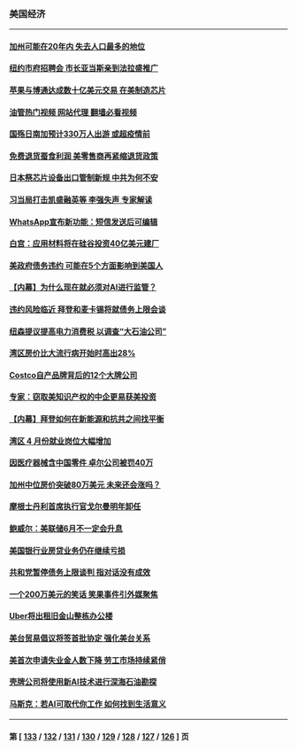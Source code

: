 ### 美国经济
---
#### [加州可能在20年内 失去人口最多的地位](../../pages/ncid1078158/n14002957.md?05242045) 
#### [纽约市府招聘会 市长亚当斯亲到法拉盛推广](../../pages/ncid1078158/n14002878.md?05242045) 
#### [苹果与博通达成数十亿美元交易 在美制造芯片](../../pages/ncid1078158/n14002681.md?05242045) 
#### [油管热门视频 网站代理 翻墙必看视频](http://138.2.39.72:81/youtube.html?epic-marker?05242045)
#### [国殇日南加预计330万人出游 或超疫情前](../../pages/ncid1078158/n14002729.md?05242045) 
#### [免费退货蚕食利润 美零售商再紧缩退货政策](../../pages/ncid1078158/n14002693.md?05242045) 
#### [日本祭芯片设备出口管制新规 中共为何不安](../../pages/ncid1078158/n14002608.md?05242045) 
#### [习当局打击凯盛融英等 李强失声 专家解读](../../pages/ncid1078158/n14002154.md?05242045) 
#### [WhatsApp宣布新功能：短信发送后可编辑](../../pages/ncid1078158/n14002025.md?05242045) 
#### [白宫：应用材料将在硅谷投资40亿美元建厂](../../pages/ncid1078158/n14001966.md?05242045) 
#### [美政府债务违约 可能在5个方面影响到美国人](../../pages/ncid1078158/n14002075.md?05242045) 
#### [【内幕】为什么现在就必须对AI进行监管？](../../pages/ncid1078158/n14002066.md?05242045) 
#### [违约风险临近 拜登和麦卡锡将就债务上限会谈](../../pages/ncid1078158/n14002020.md?05242045) 
#### [纽森提议提高电力消费税 以调查“大石油公司”](../../pages/ncid1078158/n14001623.md?05242045) 
#### [湾区房价比大流行病开始时高出28%](../../pages/ncid1078158/n14001620.md?05242045) 
#### [Costco自产品牌背后的12个大牌公司](../../pages/ncid1078158/n13999358.md?05242045) 
#### [专家：窃取美知识产权的中企更易获美投资](../../pages/ncid1078158/n14001024.md?05242045) 
#### [【内幕】拜登如何在新能源和抗共之间找平衡](../../pages/ncid1078158/n14001007.md?05242045) 
#### [湾区 4 月份就业岗位大幅增加](../../pages/ncid1078158/n14000744.md?05242045) 
#### [因医疗器械含中国零件 卓尔公司被罚40万](../../pages/ncid1078158/n14000672.md?05242045) 
#### [加州中位房价突破80万美元 未来还会涨吗？](../../pages/ncid1078158/n14000614.md?05242045) 
#### [摩根士丹利首席执行官戈尔曼明年卸任](../../pages/ncid1078158/n14000537.md?05242045) 
#### [鲍威尔：美联储6月不一定会升息](../../pages/ncid1078158/n14000568.md?05242045) 
#### [美国银行业房贷业务仍在继续亏损](../../pages/ncid1078158/n14000509.md?05242045) 
#### [共和党暂停债务上限谈判 指对话没有成效](../../pages/ncid1078158/n14000470.md?05242045) 
#### [一个200万美元的笑话 笑果事件引外媒聚焦](../../pages/ncid1078158/n14000272.md?05242045) 
#### [Uber将出租旧金山整栋办公楼](../../pages/ncid1078158/n14000120.md?05242045) 
#### [美台贸易倡议将签首批协定 强化美台关系](../../pages/ncid1078158/n14000054.md?05242045) 
#### [美首次申请失业金人数下降 劳工市场持续紧俏](../../pages/ncid1078158/n13999780.md?05242045) 
#### [壳牌公司将使用新AI技术进行深海石油勘探](../../pages/ncid1078158/n13999213.md?05242045) 
#### [马斯克：若AI可取代你工作 如何找到生活意义](../../pages/ncid1078158/n13999079.md?05242045) 

---
#### 第 [ [133](./133.md?05242045) / [132](./132.md?05242045) / [131](./131.md?05242045) / [130](./130.md?05242045) / [129](./129.md?05242045) / [128](./128.md?05242045) / [127](./127.md?05242045) / [126](./126.md?05242045) ] 页
